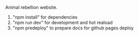 Animal rebellion website.

1. "npm install" for dependencies
2. "npm run dev" for development and hot reaload
3. "npm predeploy" to prepare docs for github pages deploy
